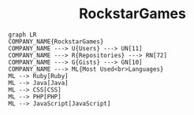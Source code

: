 <h1 align="center">RockstarGames</h1>

```mermaid
graph LR
COMPANY_NAME{RockstarGames}
COMPANY_NAME ---> U{Users} ---> UN[11]
COMPANY_NAME ---> R{Repositories} ---> RN[72]
COMPANY_NAME ---> G{Gists} ---> GN[10]
COMPANY_NAME ---> ML{Most Used<br>Languages}
ML --> Ruby[Ruby]
ML --> Java[Java]
ML --> CSS[CSS]
ML --> PHP[PHP]
ML --> JavaScript[JavaScript]
```
